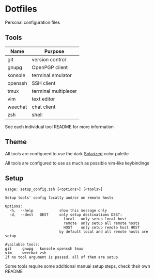 # Dotfiles

Personal configuration files


## Tools

| Name    | Purpose              |
| ------- | -------------------- |
| git     | version control      |
| gnupg   | OpenPGP client
| konsole | terminal emulator    |
| openssh | SSH client           |
| tmux    | terminal multiplexer |
| vim     | text editor          |
| weechat | chat client          |
| zsh     | shell                |

See each individual tool README for more information


## Theme

All tools are configured to use the dark
[Solarized](http://ethanschoonover.com/solarized) color palette

All tools are configured to use as much as possible vim-like keybindings


## Setup

```shell
usage: setup_config.zsh [<options>] [<tools>]

Setup tools' config locally and/or on remote hosts

Options:
  -h,  --help            show this message only
  -d,  --dest   DEST     only setup destinations DEST:
                           local   only setup local host
                           remote  only setup all remote hosts
                           HOST    only setup remote host HOST
                         by default local and all remote hosts are setup

Available tools:
git     gnupg   konsole openssh tmux
vim     weechat zsh
If no tool argument is passed, all of them are setup
```

Some tools require some additional manual setup steps, check their own README
